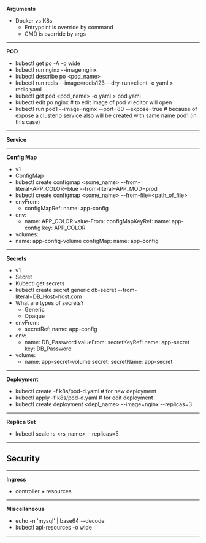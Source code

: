 **Arguments**
- Docker vs K8s
  - Entrypoint is override by command
  - CMD is override by args

<hr>

**POD**
- kubectl get po -A -o wide
- kubectl run nginx --image nginx
- kubectl describe po <pod_name>
- kubectl run redis --image=redis123 --dry-run=client -o yaml > redis.yaml
- kubectl get pod <pod_name> -o yaml > pod.yaml
- kubectl edit po nginx  # to edit image of pod vi editor will open
- kubectl run pod1 --image=nginx --port=80 --expose=true # because of expose a clusterip service also will be created with same name pod1 (in this case)

<hr>

**Service**

<hr>

**Config Map**
- v1
- ConfigMap
- kubectl create configmap <some_name> --from-literal=APP_COLOR=blue --from-literal=APP_MOD=prod
- kubectl create configmap <some_name> --from-file=<path_of_file>
- envFrom:
  - configMapRef:
     name: app-config
- env:
  - name: APP_COLOR
    value-From:
        configMapKeyRef:
            name: app-config
            key: APP_COLOR
- volumes:
- name: app-config-volume
  configMap:
    name: app-config

<hr>


**Secrets**
- v1
- Secret
- Kubectl get secrets
- kubectl create secret generic db-secret --from-literal=DB_Host=host.com
- What are types of secrets?
  - Generic
  - Opaque
- envFrom:
    - secretRef:
        name: app-config
- env:
    - name: DB_Password
      valueFrom:
        secretKeyRef:
            name: app-secret
            key: DB_Password
- volume:
  - name: app-secret-volume
    secret:
        secretName: app-secret

<hr>

**Deployment**
- kubectl create -f  k8s/pod-d.yaml # for new deployment
- kubectl apply -f k8s/pod-d.yaml # for edit deployment
- kubectl create deployment <depl_name> --image=nginx --replicas=3


<hr>

**Replica Set**
- kubectl scale rs <rs_name> --replicas=5

<hr>

**Security**
-


<hr>


**Ingress**
- controller + resources

<hr>

**Miscellaneous**
- echo -n 'mysql' | base64 --decode
- kubectl api-resources -o wide

<hr>
